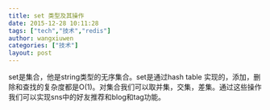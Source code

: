 ```yaml
---
title: set 类型及其操作
date: 2015-12-28 10:11:28
tags: ["tech","技术","redis"]
author: wangxiuwen
categories: ["技术"]
layout: post
---
```




set是集合，他是string类型的无序集合。set是通过hash table 实现的，添加，删除和查找的复杂度都是O(1)。对集合我们可以取并集，交集，差集。通过这些操作我们可以实现sns中的好友推荐和blog和tag功能。

